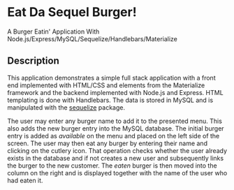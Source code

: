 # Eat Da Sequel Burger!
A Burger Eatin' Application With Node.js/Express/MySQL/Sequelize/Handlebars/Materialize

## Description

This application demonstrates a simple full stack application with a front end implemented with HTML/CSS and elements from the Materialize framework and the backend implemented with Node.js and Express. HTML templating is done with Handlebars. The data is stored in MySQL and is manipulated with the [sequelize](https://www.npmjs.com/package/sequelize) package. 

The user may enter any burger name to add it to the presented menu. This also adds the new burger entry into the MySQL database. The initial burger entry is added as *available* on the menu and placed on the left side of the screen. The user may then eat any burger by entering their name and clicking on the cutlery icon. That operation checks whether the user already exists in the database and if not creates a new user and subsequently links the burger to the new customer. The *eaten* burger is then moved into the column on the right and is displayed together with the name of the user who had eaten it.






